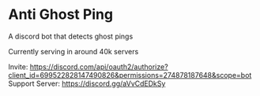 # Anti Ghost Ping

A discord bot that detects ghost pings

Currently serving in around 40k servers


Invite: https://discord.com/api/oauth2/authorize?client_id=699522828147490826&permissions=274878187648&scope=bot
Support Server: https://discord.gg/aVvCdEDkSy
